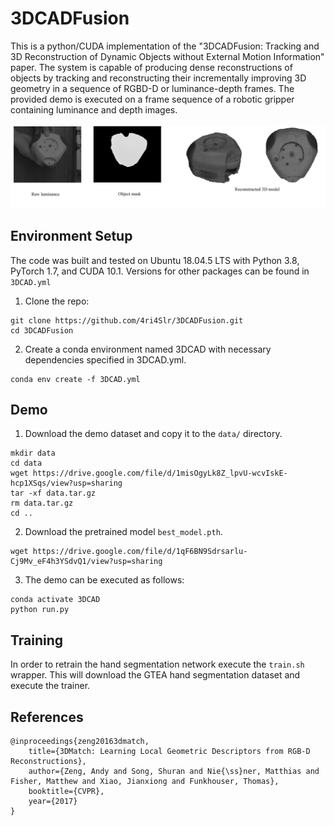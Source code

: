# 3DCADFusion
This is a python/CUDA implementation of the "3DCADFusion: Tracking and 3D Reconstruction of Dynamic Objects without External Motion Information" paper. The system is capable of producing dense reconstructions of objects by tracking and reconstructing their incrementally improving 3D geometry in a sequence of RGBD-D or luminance-depth frames. The provided demo is executed on a frame sequence of a robotic gripper containing luminance and depth images.
<br/> <br/> 
![Demo Image](https://github.com/4ri4Slr/3DCADFusion/blob/58a3b2ce1ea968e7cf88947ed6a5ea55d824ce2a/demo-im.png) 
<br/> 
## Environment Setup

The code was built and tested on Ubuntu 18.04.5 LTS with Python 3.8, PyTorch 1.7, and CUDA 10.1. Versions for other packages can be found in `3DCAD.yml`
1. Clone the repo: 
```
git clone https://github.com/4ri4Slr/3DCADFusion.git
cd 3DCADFusion
```
2. Create a conda environment named 3DCAD with necessary dependencies specified in 3DCAD.yml.
```
conda env create -f 3DCAD.yml
```

## Demo

1. Download the demo dataset and copy it to the `data/` directory.

```
mkdir data 
cd data
wget https://drive.google.com/file/d/1misOgyLk8Z_lpvU-wcvIskE-hcp1XSqs/view?usp=sharing
tar -xf data.tar.gz
rm data.tar.gz
cd ..
```

2. Download the pretrained model `best_model.pth`.

```
wget https://drive.google.com/file/d/1qF6BN9Sdrsarlu-Cj9Mv_eF4h3YSdvQ1/view?usp=sharing
```

3. The demo can be executed as follows: 

```
conda activate 3DCAD
python run.py
```

## Training 

In order to retrain the hand segmentation network execute the `train.sh` wrapper. This will download the GTEA hand segmentation dataset and execute the trainer. 
    
## References

```
@inproceedings{zeng20163dmatch, 
    title={3DMatch: Learning Local Geometric Descriptors from RGB-D Reconstructions}, 
    author={Zeng, Andy and Song, Shuran and Nie{\ss}ner, Matthias and Fisher, Matthew and Xiao, Jianxiong and Funkhouser, Thomas}, 
    booktitle={CVPR}, 
    year={2017} 
}


```
